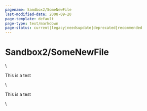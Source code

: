 ```yaml
---
pagename: Sandbox2/SomeNewFile
last-modified-date: 2008-09-20
page-template: default
page-type: text/markdown
page-status: current|legacy|needsupdate|deprecated|recommended
---
```

Sandbox2/SomeNewFile
====================

\

This is a test

\

This is a test

\
